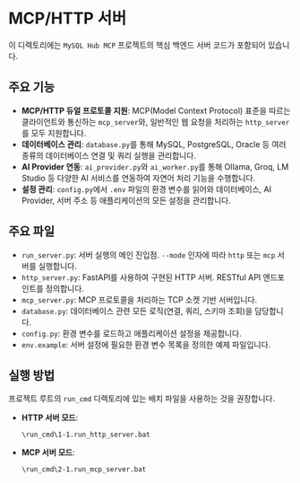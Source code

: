# MCP/HTTP 서버

이 디렉토리에는 `MySQL Hub MCP` 프로젝트의 핵심 백엔드 서버 코드가 포함되어 있습니다.

## 주요 기능

- **MCP/HTTP 듀얼 프로토콜 지원**: MCP(Model Context Protocol) 표준을 따르는 클라이언트와 통신하는 `mcp_server`와, 일반적인 웹 요청을 처리하는 `http_server`를 모두 지원합니다.
- **데이터베이스 관리**: `database.py`를 통해 MySQL, PostgreSQL, Oracle 등 여러 종류의 데이터베이스 연결 및 쿼리 실행을 관리합니다.
- **AI Provider 연동**: `ai_provider.py`와 `ai_worker.py`를 통해 Ollama, Groq, LM Studio 등 다양한 AI 서비스를 연동하여 자연어 처리 기능을 수행합니다.
- **설정 관리**: `config.py`에서 `.env` 파일의 환경 변수를 읽어와 데이터베이스, AI Provider, 서버 주소 등 애플리케이션의 모든 설정을 관리합니다.

## 주요 파일

- `run_server.py`: 서버 실행의 메인 진입점. `--mode` 인자에 따라 `http` 또는 `mcp` 서버를 실행합니다.
- `http_server.py`: FastAPI를 사용하여 구현된 HTTP 서버. RESTful API 엔드포인트를 정의합니다.
- `mcp_server.py`: MCP 프로토콜을 처리하는 TCP 소켓 기반 서버입니다.
- `database.py`: 데이터베이스 관련 모든 로직(연결, 쿼리, 스키마 조회)을 담당합니다.
- `config.py`: 환경 변수를 로드하고 애플리케이션 설정을 제공합니다.
- `env.example`: 서버 설정에 필요한 환경 변수 목록을 정의한 예제 파일입니다.

## 실행 방법

프로젝트 루트의 `run_cmd` 디렉토리에 있는 배치 파일을 사용하는 것을 권장합니다.

- **HTTP 서버 모드**:
  ```batch
  \run_cmd\1-1.run_http_server.bat
  ```
- **MCP 서버 모드**:
  ```batch
  \run_cmd\2-1.run_mcp_server.bat
  ```